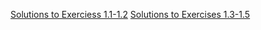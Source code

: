 
[Solutions to Exerciess 1.1-1.2](https://fullstackopen.com/en/part1/introduction_to_react#exercises-1-1-1-2)
[Solutions to Exercises 1.3-1.5](https://fullstackopen.com/en/part1/java_script#exercises-1-3-1-5)

